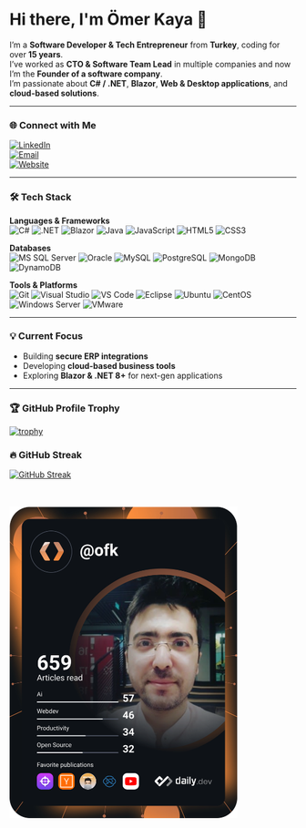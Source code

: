 # Hi there, I'm Ömer Kaya 👋

I’m a **Software Developer & Tech Entrepreneur** from **Turkey**, coding for over **15 years**.  
I’ve worked as **CTO & Software Team Lead** in multiple companies and now I’m the **Founder of a software company**.  
I’m passionate about **C# / .NET**, **Blazor**, **Web & Desktop applications**, and **cloud-based solutions**.

---

### 🌐 Connect with Me

[![LinkedIn](https://img.shields.io/badge/LinkedIn-Ömer%20Kaya-blue?logo=linkedin&logoColor=white)](https://www.linkedin.com/in/%C3%B6mer-kaya-810a9b200/)  
[![Email](https://img.shields.io/badge/Email-mail%40omerkaya.dev-red?logo=gmail&logoColor=white)](mailto:mail@omerkaya.dev)  
[![Website](https://img.shields.io/badge/Website-omerkaya.dev-1abc9c?logo=google-chrome&logoColor=white)](https://omerkaya.dev)

---

### 🛠 Tech Stack

**Languages & Frameworks**  
![C#](https://img.shields.io/badge/C%23-239120?style=for-the-badge&logo=c-sharp&logoColor=white)
![.NET](https://img.shields.io/badge/.NET-512BD4?style=for-the-badge&logo=dotnet&logoColor=white)
![Blazor](https://img.shields.io/badge/Blazor-5C2D91?style=for-the-badge&logo=blazor&logoColor=white)
![Java](https://img.shields.io/badge/Java-ED8B00?style=for-the-badge&logo=openjdk&logoColor=white)
![JavaScript](https://img.shields.io/badge/JavaScript-F7DF1E?style=for-the-badge&logo=javascript&logoColor=black)
![HTML5](https://img.shields.io/badge/HTML5-E34F26?style=for-the-badge&logo=html5&logoColor=white)
![CSS3](https://img.shields.io/badge/CSS3-1572B6?style=for-the-badge&logo=css3&logoColor=white)

**Databases**  
![MS SQL Server](https://img.shields.io/badge/MS%20SQL%20Server-CC2927?style=for-the-badge&logo=microsoftsqlserver&logoColor=white)
![Oracle](https://img.shields.io/badge/Oracle-F80000?style=for-the-badge&logo=oracle&logoColor=white)
![MySQL](https://img.shields.io/badge/MySQL-4479A1?style=for-the-badge&logo=mysql&logoColor=white)
![PostgreSQL](https://img.shields.io/badge/PostgreSQL-336791?style=for-the-badge&logo=postgresql&logoColor=white)
![MongoDB](https://img.shields.io/badge/MongoDB-47A248?style=for-the-badge&logo=mongodb&logoColor=white)
![DynamoDB](https://img.shields.io/badge/DynamoDB-4053D6?style=for-the-badge&logo=amazondynamodb&logoColor=white)


**Tools & Platforms**  
![Git](https://img.shields.io/badge/Git-F05032?style=for-the-badge&logo=git&logoColor=white)
![Visual Studio](https://img.shields.io/badge/Visual%20Studio-5C2D91?style=for-the-badge&logo=visualstudio&logoColor=white)
![VS Code](https://img.shields.io/badge/VS%20Code-007ACC?style=for-the-badge&logo=visualstudiocode&logoColor=white)
![Eclipse](https://img.shields.io/badge/Eclipse-2C2255?style=for-the-badge&logo=eclipse&logoColor=white)
![Ubuntu](https://img.shields.io/badge/Ubuntu-E95420?style=for-the-badge&logo=ubuntu&logoColor=white)
![CentOS](https://img.shields.io/badge/CentOS-262577?style=for-the-badge&logo=centos&logoColor=white)
![Windows Server](https://img.shields.io/badge/Windows%20Server-0078D6?style=for-the-badge&logo=windows&logoColor=white)
![VMware](https://img.shields.io/badge/VMware-607078?style=for-the-badge&logo=vmware&logoColor=white)

---

### 💡 Current Focus

- Building **secure ERP integrations**  
- Developing **cloud-based business tools**  
- Exploring **Blazor & .NET 8+** for next-gen applications

---

### 🏆 GitHub Profile Trophy
[![trophy](https://github-profile-trophy.vercel.app/?username=omer-repo&theme=onedark&row=1&margin-w=15)](https://github.com/ryo-ma/github-profile-trophy)

### 🔥 GitHub Streak
[![GitHub Streak](https://streak-stats.demolab.com/?user=omer-repo&theme=tokyonight)](https://git.io/streak-stats)

<br />
<br /><a href="https://app.daily.dev/ofk"><img src="https://github.com/omer-repo/omer-repo/blob/main/devcard.svg" width="400" alt="Omer's Dev Card"/></a>
<br />


